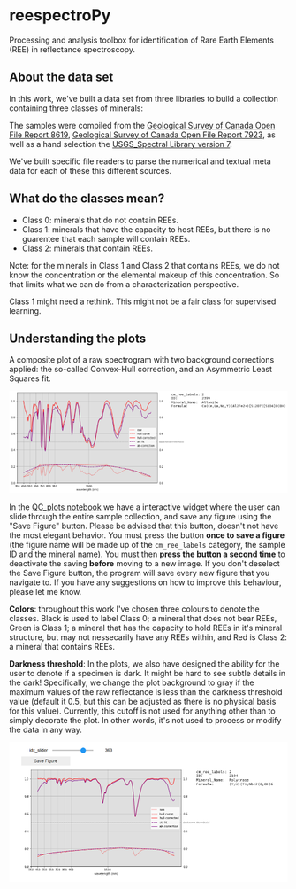 # reespectroPy
Processing and analysis toolbox for identification of Rare Earth Elements (REE) in reflectance spectroscopy.

## About the data set

In this work, we've built a data set from three libraries to build a collection containing three classes of minerals:

The samples were compiled from the [Geological Survey of Canada Open File Report 8619](https://doi.org/10.4095/315690), [Geological Survey of Canada Open File Report 7923](https://doi.org/10.4095/297564), as well as a hand selection the [USGS_Spectral Library version 7](https://pubs.er.usgs.gov/publication/ds1035).

We've built specific file readers to parse the numerical and textual meta data for each of these this different sources.

## What do the classes mean?

- Class 0: minerals that do not contain REEs.
- Class 1: minerals that have the capacity to host REEs, but there is no guarentee that each sample will contain REEs.
- Class 2: minerals that contain REEs.

Note: for the minerals in Class 1 and Class 2 that contains REEs, we do not know the concentration or the elemental makeup of this concentration. So that limits what we can do from a characterization perspective. 

Class 1 might need a rethink. This might not be a fair class for supervised learning.

## Understanding the plots

A composite plot of a raw spectrogram with two background corrections applied: the so-called Convex-Hull correction, and an Asymmetric Least Squares fit.

![Example of sample 2399 (Allanite)](/images/2399_allanite.png)

In the [QC_plots notebook](notebooks/05_QC_plots_and_visualizations.ipynb) we have a interactive widget where the user can slide through the entire sample collection, and save any figure using the "Save Figure" button. Please be advised that this button, doesn't not have the most elegant behavior. You must press the button **once to save a figure** (the figure name will be made up of the `cm_ree_labels` category, the sample ID and the mineral name). You must then **press the button a second time** to deactivate the saving **before** moving to a new image. If you don't deselect the Save Figure button, the program will save every new figure that you navigate to. If you have any suggestions on how to improve this behaviour, please let me know. 

**Colors**: throughout this work I've chosen three colours to denote the classes. Black is used to label Class 0; a mineral that does not bear REEs, Green is Class 1; a mineral that has the capacity to hold REEs in it's mineral structure, but may not nessecarily have any REEs within, and Red is Class 2: a mineral that contains REEs.

**Darkness threshold**: In the plots, we also have designed the ability for the user to denote if a specimen is dark. It might be hard to see subtle details in the dark! Specifically, we change the plot background to gray if the maximum values of the raw reflectance is less than the darkness threshold value (default it 0.5, but this can be adjusted as there is no physical basis for this value). Currently, this cutoff is not used for anything other than to simply decorate the plot. In other words, it's not used to process or modify the data in any way.

![Example of sample 2104 (Polycrase)](/images/2104_polycrase.png)

